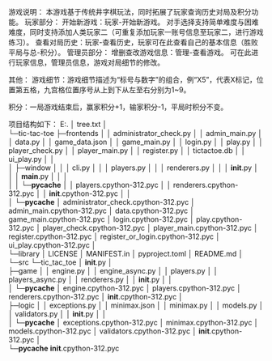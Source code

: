 游戏说明：
本游戏基于传统井字棋玩法，同时拓展了玩家查询历史对局及积分功能。
玩家部分：
开始新游戏：玩家-开始新游戏。
对手选择支持简单难度与困难难度，同时支持添加人类玩家二（可重复添加玩家一账号信息至玩家二，进行游戏练习）。
查看对局历史：玩家-查看历史，玩家可在此查看自己的基本信息（胜败平局与总-积分）。
管理员部分：
增删查改游戏信息：管理-查看游戏。
可在此进行玩家信息，管理员信息，游戏对局细节的修改。

其他：
游戏细节：游戏细节描述为“标号与数字”的组合，例“X5”，代表X标记，位置第五格，九宫格位置序号从上到下从左至右分别为1~9。

积分：一局游戏结束后，赢家积分+1，输家积分-1，平局时积分不变。

项目结构如下：
E:.
│  tree.txt
│  
└─tic-tac-toe
    ├─frontends
    │  │  administrator_check.py
    │  │  admin_main.py
    │  │  data.py
    │  │  game_data.json
    │  │  game_main.py
    │  │  login.py
    │  │  play.py
    │  │  player_check.py
    │  │  player_main.py
    │  │  register.py
    │  │  tictactoe.db
    │  │  ui_play.py
    │  │  
    │  ├─window
    │  │  │  cli.py
    │  │  │  players.py
    │  │  │  renderers.py
    │  │  │  __init__.py
    │  │  │  __main__.py
    │  │  │  
    │  │  └─__pycache__
    │  │          players.cpython-312.pyc
    │  │          renderers.cpython-312.pyc
    │  │          __init__.cpython-312.pyc
    │  │          
    │  └─__pycache__
    │          administrator_check.cpython-312.pyc
    │          admin_main.cpython-312.pyc
    │          data.cpython-312.pyc
    │          game_main.cpython-312.pyc
    │          login.cpython-312.pyc
    │          play.cpython-312.pyc
    │          player_check.cpython-312.pyc
    │          player_main.cpython-312.pyc
    │          register.cpython-312.pyc
    │          register_or_login.cpython-312.pyc
    │          ui_play.cpython-312.pyc
    │          
    └─library
        │  LICENSE
        │  MANIFEST.in
        │  pyproject.toml
        │  README.md
        │  
        └─src
            └─tic_tac_toe
                │  __init__.py
                │  
                ├─game
                │  │  engine.py
                │  │  engine_async.py
                │  │  players.py
                │  │  players_async.py
                │  │  renderers.py
                │  │  __init__.py
                │  │  
                │  └─__pycache__
                │          engine.cpython-312.pyc
                │          players.cpython-312.pyc
                │          renderers.cpython-312.pyc
                │          __init__.cpython-312.pyc
                │          
                ├─logic
                │  │  exceptions.py
                │  │  minimax.json
                │  │  minimax.py
                │  │  models.py
                │  │  validators.py
                │  │  __init__.py
                │  │  
                │  └─__pycache__
                │          exceptions.cpython-312.pyc
                │          minimax.cpython-312.pyc
                │          models.cpython-312.pyc
                │          validators.cpython-312.pyc
                │          __init__.cpython-312.pyc
                │          
                └─__pycache__
                        __init__.cpython-312.pyc
                        
